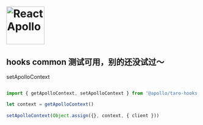 # <a href="https://www.apollographql.com/"><img src="https://user-images.githubusercontent.com/841294/53402609-b97a2180-39ba-11e9-8100-812bab86357c.png" height="100" alt="React Apollo"></a>

## hooks common 测试可用，别的还没试过～

setApolloContext

```js

import { getApolloContext, setApolloContext } from '@apollo/taro-hooks'

let context = getApolloContext()
 
setApolloContext(Object.assign({}, context, { client }))



